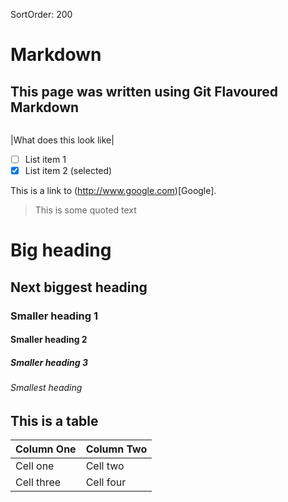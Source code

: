 SortOrder: 200

# Markdown

## This page was written using Git Flavoured Markdown
```some code can go here
```

|What does this look like|

- [ ] List item 1
- [X] List item 2 (selected)

This is a link to (http://www.google.com)[Google].

> This is some quoted text

# Big heading
## Next biggest heading
### Smaller heading 1
#### Smaller heading 2
##### Smaller heading 3
###### Smallest heading

## This is a table

| Column One | Column Two |
| ---------- | ---------- |
| Cell one | Cell two |
| Cell three | Cell four |
